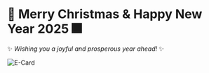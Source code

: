 # 🎄 Merry Christmas & Happy New Year 2025 🎆

✨ *Wishing you a joyful and prosperous year ahead!* ✨

![E-Card](Images/e-card.png)
